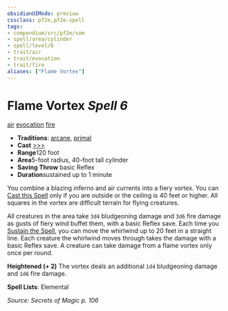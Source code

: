 ```yaml
---
obsidianUIMode: preview
cssclass: pf2e,pf2e-spell
tags:
- compendium/src/pf2e/som
- spell/area/cylinder
- spell/level/6
- trait/air
- trait/evocation
- trait/fire
aliases: ["Flame Vortex"]
---
```

# Flame Vortex *Spell 6*   
[air](../../rules/traits/air.md)  [evocation](../../rules/traits/evocation.md)  [fire](../../rules/traits/fire.md)  

- **Traditions**: [arcane](../../rules/traits/arcane.md), [primal](../../rules/traits/primal.md)
- **Cast** [>>>](../../rules/core-rulebook/chapter-9-playing-the-game.md#Actions "Three-Action") 
- **Range**120 foot
- **Area**5-foot radius, 40-foot tall cylinder
- **Saving Throw**  basic Reflex
- **Duration**sustained up to 1 minute

You combine a blazing inferno and air currents into a fiery vortex. You can [Cast this Spell](../../rules/actions/cast-a-spell.md) only if you are outside or the ceiling is 40 feet or higher. All squares in the vortex are difficult terrain for flying creatures.

All creatures in the area take `3d4` bludgeoning damage and `3d6` fire damage as gusts of fiery wind buffet them, with a basic Reflex save. Each time you [Sustain the Spell](../../rules/actions/sustain-a-spell.md), you can move the whirlwind up to 20 feet in a straight line. Each creature the whirlwind moves through takes the damage with a basic Reflex save. A creature can take damage from a flame vortex only once per round.

**Heightened (+ 2)** The vortex deals an additional `1d4` bludgeoning damage and `1d6` fire damage.

**Spell Lists**: Elemental

*Source: Secrets of Magic p. 106*